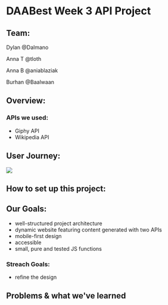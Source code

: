 # DAABest Week 3 API Project

## Team: 

Dylan @Dalmano

Anna T @tloth

Anna B @aniablaziak

Burhan @Baalwaan

## Overview:
### APIs we used: 
- Giphy API
- Wikipedia API

## User Journey:
![](https://i.ibb.co/jrj9t59/IMG-4262.jpg)

## How to set up this project:

## Our Goals:
- well-structured project architecture
- dynamic website featuring content generated with two APIs
- mobile-first design
- accessible 
- small, pure and tested JS functions

### Streach Goals:
- refine the design 

## Problems & what we've learned


